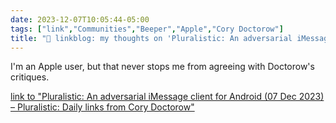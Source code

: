 ```yaml
---
date: 2023-12-07T10:05:44-05:00
tags: ["link","Communities","Beeper","Apple","Cory Doctorow"]
title: "🔗 linkblog: my thoughts on 'Pluralistic: An adversarial iMessage client for Android (07 Dec 2023) – Pluralistic: Daily links from Cory Doctorow'"
---
```

I'm an Apple user, but that never stops me from agreeing with Doctorow's critiques.

[link to "Pluralistic: An adversarial iMessage client for Android (07 Dec 2023) – Pluralistic: Daily links from Cory Doctorow"](https://pluralistic.net/2023/12/07/blue-bubbles-for-all/)